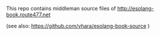 This repo contains middleman source files of http://esolang-book.route477.net

(see also: https://github.com/yhara/esolang-book-source )

